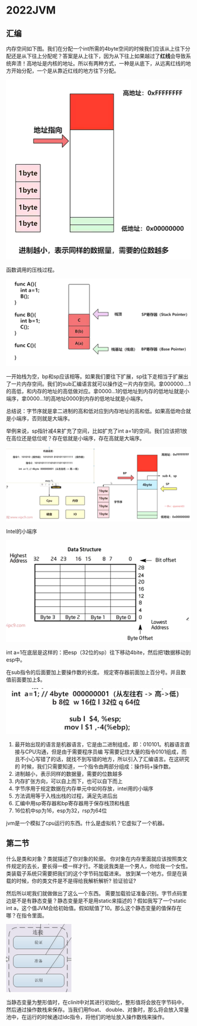 # 2022JVM

## 汇编

内存空间如下图。我们在分配一个int所需的4byte空间的时候我们应该从上往下分配还是从下往上分配呢？答案是从上往下，因为从下往上如果越过了**红线**会导致系统奔溃！高地址是内核的地址。所以有两种方式，一种是从底下，从远离红线的地方开始分配，一个是从靠近红线的地方往下分配。

<img src="image/image-20221101122427596.png" alt="image-20221101122427596" style="zoom:67%;" />

函数调用的压栈过程。

![image-20221101123841530](image/image-20221101123841530.png)

一开始栈为空，bp和sp应该相等。如果我们要往下扩展，sp往下走相当于扩展出了一片内存空间。我们的sub汇编语言就可以操作这一片内存空间。拿000000....1的高低，和内存的地址的高低做对应。拿0000...1的低地址到内存的低地址就是小端序，拿0000...1的高地址0000到内存的低地址就是小端序。

总结说：字节序就是拿二进制的高和低对应到内存地址的高和低。如果高低吻合就是小端序，否则就是大端序。

举例来说，sp指针减4来扩充了空间，比如扩充了int a=1的空间。我们应该把1放在高位还是低位呢？存在低就是小端序，存在高就是大端序。

![image-20221101124447935](image/image-20221101124447935.png)

Intel的小端序

![image-20221101125220903](image/image-20221101125220903.png)

int a=1在底层是这样的：把esp（32位的sp）往下移动4bite，然后把1数据移动到esp中。

在sub指令的后面要加上要操作数的长度。 规定寄存器前面加上百分号。并且数值前面要加上$。 

![image-20221101131035945](image/image-20221101131035945.png)

1. 最开始出现的语言是机器语言，它是由二进制组成，即：010101。机器语言直接与CPU沟通，但是由于需要程序员编
   写需要记住大量的指令0101组成，而且不小心写错了的话，就找不到写错的地方，所以引入了汇编语言。在这研究的
   时候，我们只需要知道，一个指令由两部分组成：操作码+操作数。
2. 进制越小，表示同样的数据量，需要的位数越多
3. 内存扩张方向，可以自上而下，也可以自下而上
4. 字节序用于规定数据在内存单元中如何存放，intel用的小端序
5. 方法调用等于入栈出栈的过程，满足先进后出
6. 汇编中用sp寄存器和bp寄存器用于保存栈顶和栈底
7. 16位机中sp为16，esp为32，rsp为64位

jvm是一个模拟了cpu运行的东西。什么是虚拟机？它虚拟了一个机器。

## 第二节

什么是类和对象？类就描述了你对象的轮廓。 你对象在内存里面就应该按照类文件规定的去长，要长得一模一样才行。不能说我类是一个男人，你给我一个女性。类装载子系统只需要把我们的这个字节码加载进来。 放到某一个地方。但是在装载的时候，你的类文件是不是得给我解析解析? 验证验证? 

然后所以呢我们就做做出了这么一个东西。 需要加载验证准备识别。字节点码里边是不是有静态变量？静态变量是不是用static来描述的？假如我写了一个static int a，这个值JVM会给初始值。假如赋值了10。那么这个静态变量的值保存在哪？在指令里面。

<img src="image/image-20230314182524249.png" alt="image-20230314182524249" style="zoom:50%;" />

当静态变量为整形值时，在clinit中对其进行初始化，整形值将会放在字节码中，然后通过操作数栈来保存。当我们用float、 double、对象时，那么将会放入常量池中，在运行的时候通过ldc指令，将他们的地址放入操作数栈来操作。